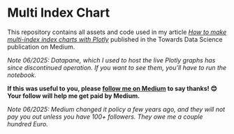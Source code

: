 # Multi Index Chart

This repository contains all assets and code used in my article *[How to make multi-index index charts with Plotly](https://medium.com/data-science/how-to-make-multi-index-index-charts-with-plotly-4d3984cd7b09)* published in the Towards Data Science publication on Medium.

*Note 06/2025: Datapane, which I used to host the live Plotly graphs has since discontinued operation. If you want to see them, you'll have to run the notebook.*

**If this was useful to you, please [follow me on Medium](https://medium.com/@nkhutorni) to say thanks! 😊 
Your follow will help me get paid by Medium.**

*Note 06/2025: Medium changed it policy a few years ago, and they will not pay you out unless you have 100+ followers. They owe me a couple hundred Euro.*


